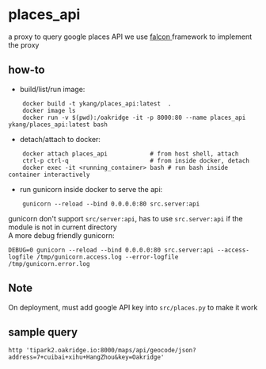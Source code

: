 # places_api
a proxy to query google places API
we use <a href="https://falcon.readthedocs.io/en/stable/user/index.html"> falcon </a> framework to implement the proxy

## how-to
- build/list/run image:
```shell
    docker build -t ykang/places_api:latest  .
    docker image ls
    docker run -v $(pwd):/oakridge -it -p 8000:80 --name places_api ykang/places_api:latest bash
```
- detach/attach to docker:
```shell
    docker attach places_api            # from host shell, attach
    ctrl-p ctrl-q                       # from inside docker, detach
    docker exec -it <running_container> bash # run bash inside container interactively
```
- run gunicorn inside docker to serve the api:
```shell
    gunicorn --reload --bind 0.0.0.0:80 src.server:api
```
gunicorn don't support ``src/server:api``, has to use ``src.server:api`` if the module is not in current directory  
A more debug friendly gunicorn:
```shell
DEBUG=0 gunicorn --reload --bind 0.0.0.0:80 src.server:api --access-logfile /tmp/gunicorn.access.log --error-logfile /tmp/gunicorn.error.log
```
## Note
On deployment, must add google API key into ``src/places.py`` to make it work

## sample query
```shell
http 'tipark2.oakridge.io:8000/maps/api/geocode/json?address=7+cuibai+xihu+HangZhou&key=Oakridge'
```

